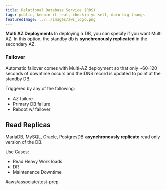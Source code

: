 ```yaml
---
title: Relational Database Service (RDS)
tags: public, keepin it real, checkin yo self, doin big thangs
featuredImage: ../../images/aws_logo.png
---
```


**Multi AZ Deployments**
In deploying a DB, you can specify if you want Multi AZ. In this option, the standby db is **synchronously replicated** in the secondary AZ. 

### Failover
Automatic failover comes with Multi-AZ deployment so that only ~60-120 seconds of downtime occurs and the DNS record is updated to point at the standby DB.

Triggered by any of the following:
- AZ failure
- Primary DB failure
- Reboot w/ failover

## Read Replicas
MariaDB, MySQL, Oracle, PostgresDB **asynchronously replicate** read only version of the DB.

Use Cases:
- Read Heavy Work loads
- DR
- Maintenance Downtime

#aws/associate/test-prep